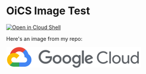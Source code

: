 # OiCS Image Test

[![Open in Cloud Shell](https://gstatic.com/cloudssh/images/open-btn.svg)](https://ssh.cloud.google.com/cloudshell/editor?cloudshell_git_repo=https%3A%2F%2Fgithub.com%2F4oo%2Foicsimagetest&cloudshell_open_in_editor=README.md&cloudshell_tutorial=README.md)

Here's an image from my repo:

![](https://raw.githubusercontent.com/4oo/oicsimagetest/main/cloud-logo.svg)

